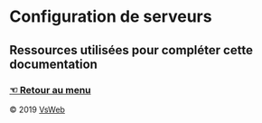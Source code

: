 Configuration de serveurs
==
Ressources utilisées pour compléter cette documentation
-
### [&#9756; Retour au menu](../README.md)

&copy; 2019 [VsWeb](https://vsweb.be)